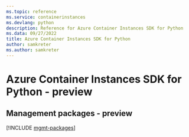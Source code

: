 ```yaml
---
ms.topic: reference
ms.service: containerinstances
ms.devlang: python
description: Reference for Azure Container Instances SDK for Python
ms.data: 09/27/2022
title: Azure Container Instances SDK for Python
author: samkreter
ms.author: samkreter
---
```

# Azure Container Instances SDK for Python - preview

## Management packages - preview
[!INCLUDE [mgmt-packages](container-instances-mgmt-index.md)]
